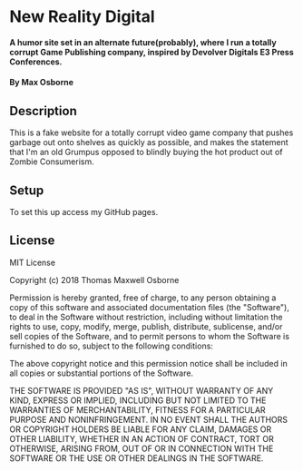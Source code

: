 # New Reality Digital

#### A humor site set in an alternate future(probably), where I run a totally corrupt Game Publishing company, inspired by Devolver Digitals E3 Press Conferences.

#### By Max Osborne

## Description

This is a fake website for a totally corrupt video game company that pushes garbage out onto shelves as quickly as possible, and makes the statement that I'm an old Grumpus
opposed to blindly buying the hot product out of Zombie Consumerism.

## Setup

To set this up access my GitHub pages.

## License

MIT License

Copyright (c) 2018 Thomas Maxwell Osborne

Permission is hereby granted, free of charge, to any person obtaining a copy
of this software and associated documentation files (the "Software"), to deal
in the Software without restriction, including without limitation the rights
to use, copy, modify, merge, publish, distribute, sublicense, and/or sell
copies of the Software, and to permit persons to whom the Software is
furnished to do so, subject to the following conditions:

The above copyright notice and this permission notice shall be included in all
copies or substantial portions of the Software.

THE SOFTWARE IS PROVIDED "AS IS", WITHOUT WARRANTY OF ANY KIND, EXPRESS OR
IMPLIED, INCLUDING BUT NOT LIMITED TO THE WARRANTIES OF MERCHANTABILITY,
FITNESS FOR A PARTICULAR PURPOSE AND NONINFRINGEMENT. IN NO EVENT SHALL THE
AUTHORS OR COPYRIGHT HOLDERS BE LIABLE FOR ANY CLAIM, DAMAGES OR OTHER
LIABILITY, WHETHER IN AN ACTION OF CONTRACT, TORT OR OTHERWISE, ARISING FROM,
OUT OF OR IN CONNECTION WITH THE SOFTWARE OR THE USE OR OTHER DEALINGS IN THE
SOFTWARE.
